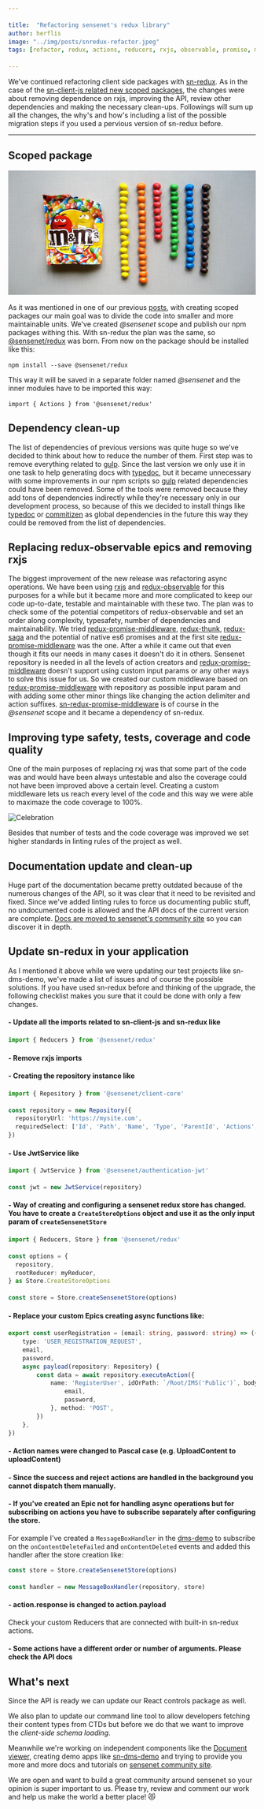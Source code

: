 ```yaml
---

title:  "Refactoring sensenet's redux library"
author: herflis
image: "../img/posts/snredux-refactor.jpeg"
tags: [refactor, redux, actions, reducers, rxjs, observable, promise, middleware]

---
```


We've continued refactoring client side packages with [sn-redux](https://github.com/SenseNet/sn-redux). As in the case of the [sn-client-js related new scoped packages](https://community.sensenet.com/blog/2018/02/21/scoped-packages), the changes were about removing dependence on rxjs, improving the API, review other dependencies and making the necessary clean-ups. Followings will sum up all the changes, the why's and how's including a list of the possible migration steps if you used a pervious version of sn-redux before.

---

## Scoped package

![Clean-up](/img/posts/cleanup.jpg "Clean-up")

As it was mentioned in one of our previous [posts](https://community.sensenet.com/blog/2018/02/21/scoped-packages), with creating scoped packages our main goal was to divide the code into smaller and more maintainable units. We've created *@sensenet* scope and publish our npm packages withing this. With sn-redux the plan was the same, so [@sensenet/redux](https://www.npmjs.com/package/@sensenet/redux) was born. From now on the package should be installed like this:

```npm install --save @sensenet/redux```

This way it will be saved in a separate folder named *@sensenet* and the inner modules have to be imported this way:

```import { Actions } from '@sensenet/redux'``` 

## Dependency clean-up

The list of dependencies of previous versions was quite huge so we've decided to think about how to reduce the number of them. First step was to remove everything related to [gulp](https://gulpjs.com/). Since the last version we only use it in one task to help generating docs with [typedoc](http://typedoc.org/), but it became unnecessary with some improvements in our npm scripts so [gulp](https://gulpjs.com/) related dependencies could have been removed. Some of the tools were removed because they add tons of dependencies indirectly while they're necessary only in our development process, so because of this we decided to install things like [typedoc](http://typedoc.org/) or [commitizen](https://github.com/commitizen) as global dependencies in the future this way they could be removed from the list of dependencies.

## Replacing redux-observable epics and removing rxjs

The biggest improvement of the new release was refactoring async operations. We have been using [rxjs](http://reactivex.io/rxjs/) and [redux-observable](https://redux-observable.js.org/) for this purposes for a while but it became more and more complicated to keep our code up-to-date, testable and maintainable with these two. The plan was to check some of the potential competitors of redux-observable and set an order along complexity, typesafety, number of dependencies and maintainability. We tried [redux-promise-middleware](https://www.npmjs.com/package/redux-promise-middleware), [redux-thunk](https://github.com/gaearon/redux-thunk), [redux-saga](https://github.com/redux-saga/redux-saga) and the potential of native es6 promises and at the first site [redux-promise-middleware](https://www.npmjs.com/package/redux-promise-middleware) was the one. After a while it came out that even though it fits our needs in many cases it doesn't do it in others. Sensenet repository is needed in all the levels of action creators and [redux-promise-middleware](https://www.npmjs.com/package/redux-promise-middleware) doesn't support using custom input params or any other ways to solve this issue for us. So we created our custom middleware based on [redux-promise-middleware](https://www.npmjs.com/package/redux-promise-middleware) with repository as possible input param and with adding some other minor things like changing the action delimiter and action suffixes. [sn-redux-promise-middleware](https://github.com/SenseNet/sn-redux-promise-middleware) is of course in the *@sensenet* scope and it became a dependency of sn-redux.

## Improving type safety, tests, coverage and code quality

One of the main purposes of replacing rxj was that some part of the code was and would have been always untestable and also the coverage could not have been improved above a certain level. Creating a custom middleware lets us reach every level of the code and this way we were able to maximaze the code coverage to 100%.

![Celebration](/img/posts/celebration.gif "Celebration")

Besides that number of tests and the code coverage was improved we set higher standards in linting rules of the project as well.

## Documentation update and clean-up

Huge part of the documentation became pretty outdated because of the numerous changes of the API, so it was clear that it need to be revisited and fixed. Since we've added linting rules to force us documenting public stuff, no undocumented code is allowed and the API docs of the current version are complete. [Docs are moved to sensenet's community site](https://community.sensenet.com/api/sn-redux/index.html) so you can discover it in depth. 

## Update sn-redux in your application

As I mentioned it above while we were updating our test projects like sn-dms-demo, we've made a list of issues and of course the possible solutions. If you have used sn-redux before and thinking of the upgrade, the following checklist makes you sure that it could be done with only a few changes.

#### - Update all the imports related to sn-client-js and sn-redux like

```ts
import { Reducers } from '@sensenet/redux'
```

#### - Remove rxjs imports
#### - Creating the repository instance like

```ts
import { Repository } from '@sensenet/client-core'

const repository = new Repository({
  repositoryUrl: 'https://mysite.com',
  requiredSelect: ['Id', 'Path', 'Name', 'Type', 'ParentId', 'Actions', 'Avatar'] as any,
})
```

#### - Use JwtService like

```ts
import { JwtService } from '@sensenet/authentication-jwt'

const jwt = new JwtService(repository)
```

#### - Way of creating and configuring a sensenet redux store has changed. You have to create a ```CreateStoreOptions``` object and use it as the only input param of ```createSensenetStore```

```ts
import { Reducers, Store } from '@sensenet/redux'

const options = {
  repository,
  rootReducer: myReducer,
} as Store.CreateStoreOptions

const store = Store.createSensenetStore(options)
```

#### - Replace your custom Epics creating async functions like:

```ts
export const userRegistration = (email: string, password: string) => ({
    type: 'USER_REGISTRATION_REQUEST',
    email,
    password,
    async payload(repository: Repository) {
        const data = await repository.executeAction({
            name: 'RegisterUser', idOrPath: `/Root/IMS('Public')`, body: {
                email,
                password,
            }, method: 'POST',
        })
    },
})
```

#### - Action names were changed to Pascal case (e.g. UploadContent to uploadContent)
#### - Since the success and reject actions are handled in the background you cannot dispatch them manually.
#### - If you've created an Epic not for handling async operations but for subscribing on actions you have to subscribe separately after configuring the store. 

For example I've created a ```MessageBoxHandler``` in the [dms-demo](https://github.com/SenseNet/sn-dms-demo) to subscribe on the ```onContentDeleteFailed``` and ```onContentDeleted``` events and added this handler after the store creation like:

```ts
const store = Store.createSensenetStore(options)

const handler = new MessageBoxHandler(repository, store)
```

#### - action.response is changed to action.payload
Check your custom Reducers that are connected with built-in sn-redux actions.

#### - Some actions have a different order or number of arguments. Please check the API docs 

## What's next

Since the API is ready we can update our React controls package as well.

We also plan to update our command line tool to allow developers fetching their content types from CTDs but before we do that we want to improve the *client-side schema loading*.

Meanwhile we're working on independent components like the [Document viewer](https://github.com/SenseNet/sn-document-viewer-react), creating demo apps like [sn-dms-demo](https://github.com/SenseNet/sn-dms-demo) and trying to provide you more and more docs and tutorials on [sensenet community site](https://community.sensenet.com).

We are open and want to build a great community around sensenet so your opinion is super important to us. Please try, review and comment our work and help us make the world a better place! 😻

